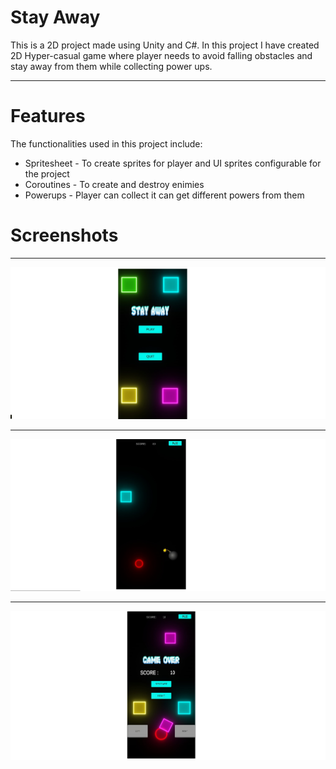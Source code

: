 # Stay Away
This is a 2D project made using Unity and C#. In this project I have created 2D Hyper-casual game where player needs to avoid falling obstacles and stay away from them while collecting power ups.  
___
# Features
The functionalities used in this project include:
  * Spritesheet - To create sprites for player and UI sprites configurable for the project 
  * Coroutines - To create and destroy enimies
  * Powerups - Player can collect it can get different powers from them
# Screenshots
___
![screenshot](/Screenshots/stay1.jpeg)
___
![screenshot](/Screenshots/stay2.jpeg)
___
![screenshot](/Screenshots/stay3.jpeg)
